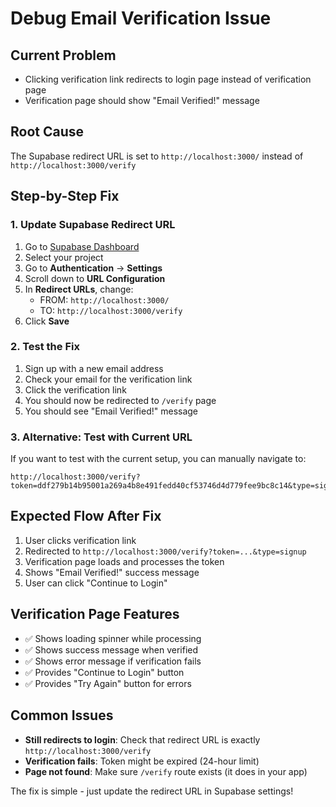 # Debug Email Verification Issue

## Current Problem
- Clicking verification link redirects to login page instead of verification page
- Verification page should show "Email Verified!" message

## Root Cause
The Supabase redirect URL is set to `http://localhost:3000/` instead of `http://localhost:3000/verify`

## Step-by-Step Fix

### 1. Update Supabase Redirect URL
1. Go to [Supabase Dashboard](https://supabase.com/dashboard)
2. Select your project
3. Go to **Authentication** → **Settings**
4. Scroll down to **URL Configuration**
5. In **Redirect URLs**, change:
   - FROM: `http://localhost:3000/`
   - TO: `http://localhost:3000/verify`
6. Click **Save**

### 2. Test the Fix
1. Sign up with a new email address
2. Check your email for the verification link
3. Click the verification link
4. You should now be redirected to `/verify` page
5. You should see "Email Verified!" message

### 3. Alternative: Test with Current URL
If you want to test with the current setup, you can manually navigate to:
```
http://localhost:3000/verify?token=ddf279b14b95001a269a4b8e491fedd40cf53746d4d779fee9bc8c14&type=signup
```

## Expected Flow After Fix
1. User clicks verification link
2. Redirected to `http://localhost:3000/verify?token=...&type=signup`
3. Verification page loads and processes the token
4. Shows "Email Verified!" success message
5. User can click "Continue to Login"

## Verification Page Features
- ✅ Shows loading spinner while processing
- ✅ Shows success message when verified
- ✅ Shows error message if verification fails
- ✅ Provides "Continue to Login" button
- ✅ Provides "Try Again" button for errors

## Common Issues
- **Still redirects to login**: Check that redirect URL is exactly `http://localhost:3000/verify`
- **Verification fails**: Token might be expired (24-hour limit)
- **Page not found**: Make sure `/verify` route exists (it does in your app)

The fix is simple - just update the redirect URL in Supabase settings!
